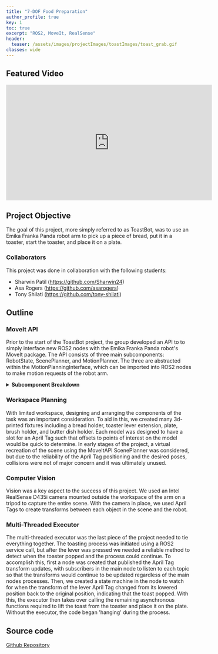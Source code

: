 ```yaml
---
title: "7-DOF Food Preparation"
author_profile: true
key: 1
toc: true
excerpt: "ROS2, MoveIt, RealSense"
header:
  teaser: /assets/images/projectImages/toastImages/toast_grab.gif
classes: wide
---
```

## Featured Video
<iframe width="560" height="315" src="https://www.youtube.com/embed/XGcdhWRo-iU?si=2WTV-TyIyLdX8AVo?autoplay=1" title="YouTube video player" frameborder="0" allow="accelerometer; autoplay; clipboard-write; encrypted-media; gyroscope; picture-in-picture; web-share" referrerpolicy="strict-origin-when-cross-origin" allowfullscreen></iframe>

## Project Objective
The goal of this project, more simply referred to as ToastBot, was to use an Emika Franka Panda robot arm to pick up a piece of bread, put it in a toaster, start the toaster, and place it on a plate.

### Collaborators

This project was done in collaboration with the following students:

* Sharwin Patil (<https://github.com/Sharwin24>)
* Asa Rogers (<https://github.com/asarogers>)
* Tony Shilati (<https://github.com/tony-shilati>)

## Outline

### MoveIt API

Prior to the start of the ToastBot project, the group developed an API to to simply interface new ROS2 nodes with the Emika Franka Panda robot's MoveIt package. The API consists of three main subcomponents: RobotState, ScenePlanner, and MotionPlanner. The three are abstracted within the MotionPlanningInterface, which can be imported into ROS2 nodes to make motion requests of the robot arm.

<details>
<summary><b>Subcomponent Breakdown</b></summary>
<br>
<p>The ScenePlanner component can be used to update the move group planning scene. It allows users to add and remove boxes, attach and detach collision objects from the end effector, and load multiple collision objects at once. It is capable of adding objects of different shapes and dimensions as specified by the user for each function. Use of the ScenePlanner is critical particularly in instances where the robot is grasping a solid object and must plan paths around obstacles, accounting for said object in its grasp.</p>

<p>The RobotState component performs forward and inverse kinematic caluclations for the Emika Franka Panda robot arm for use in determining current or desired poses, or the angles required to achieve them.</p>

<p>The MotionPlanner component contains the bulk of the API's functionality. It provides utilities to plan, execute, and manage robot trajectories using joint configurations, Cartesian paths, and predefined named configurations. Additionally, it allows for control of the robot end-effector. The MotionPlanner serves as a ROS2 Action Client to he MoveGroup node running on the robot arm.</p>

<p>The key components of the API used in the ToastBot project are the RobotState and MotionPlanner.</p>

</details>

### Workspace Planning

With limited workspace, designing and arranging the components of the task was an important consideration. To aid in this, we created many 3d-printed fixtures including a bread holder, toaster lever extension, plate, brush holder, and butter dish holder. Each model was designed to have a slot for an April Tag such that offsets to points of interest on the model would be quick to determine. In early stages of the project, a virtual recreation of the scene using the MoveItAPI ScenePlanner was considered, but due to the reliability of the April Tag positioning and the desired poses, collisions were not of major concern and it was ultimately unused.

### Computer Vision

Vision was a key aspect to the success of this project. We used an Intel RealSense D435i camera mounted outside the workspace of the arm on a tripod to capture the entire scene. With the camera in place, we used April Tags to create transforms between each object in the scene and the robot.

### Multi-Threaded Executor

The multi-threaded executor was the last piece of the project needed to tie everything together. The toasting process was initiated using a ROS2 service call, but after the lever was pressed we needed a reliable method to detect when the toaster popped and the process could continue. To accomplish this, first a node was created that published the April Tag transform updates, with subscribers in the main node to listen to each topic so that the transforms would continue to be updated regardless of the main nodes processes. Then, we created a state machine in the node to watch for when the transform of the lever April Tag changed from its lowered position back to the original position, indicating that the toast popped. With this, the executor then takes over calling the remaining asynchronous functions required to lift the toast from the toaster and place it on the plate. Without the executor, the code began 'hanging' during the process.

## Source code
[Github Repository](https://github.com/snydergi/ToastBot)